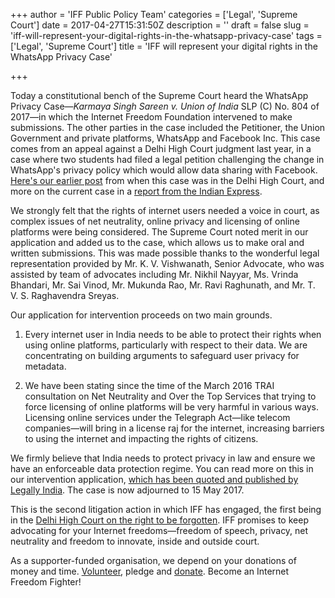 +++
author = 'IFF Public Policy Team'
categories = ['Legal', 'Supreme Court']
date = 2017-04-27T15:31:50Z
description = ''
draft = false
slug = 'iff-will-represent-your-digital-rights-in-the-whatsapp-privacy-case'
tags = ['Legal', 'Supreme Court']
title = 'IFF will represent your digital rights in the WhatsApp Privacy Case'

+++


Today a constitutional bench of the Supreme Court heard the WhatsApp Privacy Case—_Karmaya Singh Sareen v. Union of India_ SLP (C) No. 804 of 2017—in which the Internet Freedom Foundation intervened to make submissions. The other parties in the case included the Petitioner, the Union Government and private platforms, WhatsApp and Facebook Inc. This case comes from an appeal against a Delhi High Court judgment last year, in a case where two students had filed a legal petition challenging the change in WhatsApp's privacy policy which would allow data sharing with Facebook. [Here's our earlier post](https://www.internetfreedom.in/whatsapp-privacy-case-calls-for-urgent-government-action-to-protect-user-privacy/) from when this case was in the Delhi High Court, and more on the current case in a [report from the Indian Express](http://indianexpress.com/article/technology/tech-news-technology/whatsapp-facebook-privacy-case-supreme-court-everything-you-need-to-know-4631853/).

We strongly felt that the rights of internet users needed a voice in court, as complex issues of net neutrality, online privacy and licensing of online platforms were being considered. The Supreme Court noted merit in our application and added us to the case, which allows us to make oral and written submissions. This was made possible thanks to the wonderful legal representation provided by Mr. K. V. Vishwanath, Senior Advocate, who was assisted by team of advocates including Mr. Nikhil Nayyar, Ms. Vrinda Bhandari, Mr. Sai Vinod, Mr. Mukunda Rao, Mr. Ravi Raghunath, and Mr. T. V. S. Raghavendra Sreyas. 

Our application for intervention proceeds on two main grounds.
 
1. Every internet user in India needs to be able to protect their rights when using online platforms, particularly with respect to their data. We are concentrating on building arguments to safeguard user privacy for metadata. 

2. We have been stating since the time of the March 2016 TRAI consultation on Net Neutrality and Over the Top Services that trying to force licensing of online platforms will be very harmful in various ways. Licensing online services under the Telegraph Act—like telecom companies—will bring in a license raj for the internet, increasing barriers to using the internet and impacting the rights of citizens.
 
We firmly believe that India needs to protect privacy in law and ensure we have an enforceable data protection regime. You can read more on this in our intervention application, [which has been quoted and published by Legally India](https://www.documentcloud.org/documents/3679189-WhatsApp-IFF-Intervention-Application.html). The case is now adjourned to 15 May 2017. 

This is the second litigation action in which IFF has engaged, the first being in the [Delhi High Court on the right to be forgotten](https://www.internetfreedom.in/intervention-in-the-high-court-of-delhi-on-the-right-to-be-forgotten/). IFF promises to keep advocating for your Internet freedoms—freedom of speech, privacy, net neutrality and freedom to innovate, inside and outside court.

As a supporter-funded organisation, we depend on your donations of money and time. [Volunteer](https://internetfreedom.in/support/), pledge and [donate](https://internetfreedom.in/donate/). Become an Internet Freedom Fighter!

